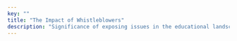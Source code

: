 ```yaml
---
key: ""
title: "The Impact of Whistleblowers"
description: "Significance of exposing issues in the educational landscape, to bring about powerful transformation in the world."
---
```

